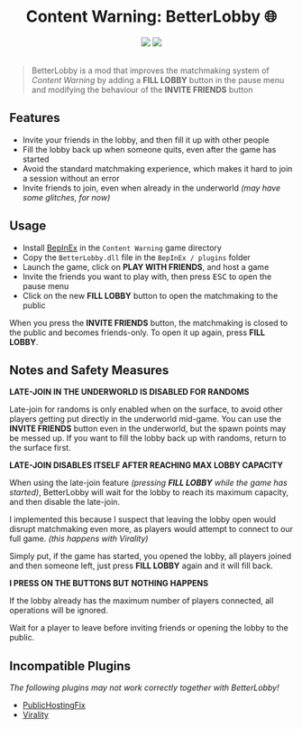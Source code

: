 <h1 align="center">Content Warning: BetterLobby 🌐</h1>

<div align="center">
  <img src="https://img.shields.io/github/v/release/sonodima/cw-betterlobby?style=for-the-badge&color=green"/>
  <img src="https://img.shields.io/badge/license-MIT-blue.svg?style=for-the-badge"/>
</div>

<br>

> BetterLobby is a mod that improves the matchmaking system of _Content Warning_ by adding
> a __FILL LOBBY__ button in the pause menu and modifying the behaviour of the
> __INVITE FRIENDS__ button

## Features

- Invite your friends in the lobby, and then fill it up with other people
- Fill the lobby back up when someone quits, even after the game has started
- Avoid the standard matchmaking experience, which makes it hard to join a session
without an error
- Invite friends to join, even when already in the underworld _(may have some glitches, for now)_

## Usage

- Install [BepInEx](https://docs.bepinex.dev/articles/user_guide/installation/index.html) in
the `Content Warning` game directory
- Copy the `BetterLobby.dll` file in the `BepInEx / plugins` folder
- Launch the game, click on __PLAY WITH FRIENDS__, and host a game
- Invite the friends you want to play with, then press <kbd>ESC</kbd> to open the pause menu
- Click on the new __FILL LOBBY__ button to open the matchmaking to the public

When you press the __INVITE FRIENDS__ button, the matchmaking is closed to the public and
becomes friends-only. To open it up again, press __FILL LOBBY__.

## Notes and Safety Measures

__LATE-JOIN IN THE UNDERWORLD IS DISABLED FOR RANDOMS__

Late-join for randoms is only enabled when on the surface, to avoid other players getting put
directly in the underworld mid-game.
You can use the __INVITE FRIENDS__ button even in the underworld, but the spawn points
may be messed up.
If you want to fill the lobby back up with randoms, return to the surface first. 

__LATE-JOIN DISABLES ITSELF AFTER REACHING MAX LOBBY CAPACITY__

When using the late-join feature _(pressing __FILL LOBBY__ while the game has started)_,
BetterLobby will wait for the lobby to reach its maximum capacity, and then disable the
late-join.

I implemented this because I suspect that leaving the lobby open would disrupt matchmaking
even more, as players would attempt to connect to our full game. _(this happens with Virality)_

Simply put, if the game has started, you opened the lobby, all players joined and then
someone left, just press __FILL LOBBY__ again and it will fill back.

__I PRESS ON THE BUTTONS BUT NOTHING HAPPENS__

If the lobby already has the maximum number of players connected, all operations will
be ignored.

Wait for a player to leave before inviting friends or opening the lobby to the public.

## Incompatible Plugins

_The following plugins may not work correctly together with BetterLobby!_

- [PublicHostingFix](https://thunderstore.io/c/content-warning/p/lazypatching/PublicHostingFix)
- [Virality](https://thunderstore.io/c/content-warning/p/MaxWasUnavailable/Virality)
